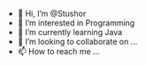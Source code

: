 - 👋 Hi, I’m @Stushor
- 👀 I’m interested in Programming
- 🌱 I’m currently learning Java
- 💞️ I’m looking to collaborate on ...
- 📫 How to reach me ...

<!---
Stushor/Stushor is a ✨ special ✨ repository because its `README.md` (this file) appears on your GitHub profile.
You can click the Preview link to take a look at your changes.
--->
